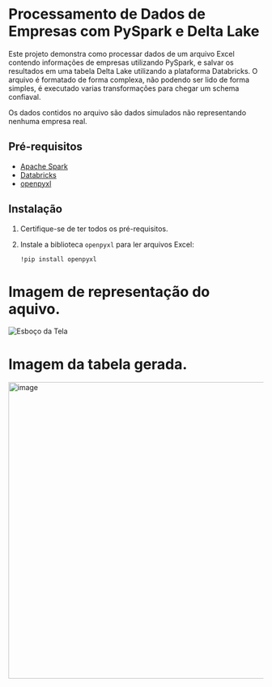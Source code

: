 # Processamento de Dados de Empresas com PySpark e Delta Lake

Este projeto demonstra como processar dados de um arquivo Excel contendo informações de empresas utilizando PySpark, e salvar os resultados em uma tabela Delta Lake utilizando a plataforma Databricks. O arquivo é formatado de forma complexa, não podendo ser lido de forma simples, é executado varias transformações para chegar um schema confiaval.

Os dados contidos no arquivo são dados simulados não representando nenhuma empresa real.

## Pré-requisitos

- [Apache Spark](https://spark.apache.org/)
- [Databricks](https://databricks.com/)
- [openpyxl](https://openpyxl.readthedocs.io/en/stable/)

## Instalação

1. Certifique-se de ter todos os pré-requisitos.
2. Instale a biblioteca `openpyxl` para ler arquivos Excel:

   ```bash
   !pip install openpyxl

# Imagem de representação do aquivo.

<p><img src="https://i.ibb.co/fMgpxpb/Captura-de-tela-2024-06-06-140132.png" alt="Esboço da Tela"></p>

# Imagem da tabela gerada.

<img width="585" alt="image" src="https://i.ibb.co/GQdttSz/Captura-de-tela-2024-06-06-141555.png">


